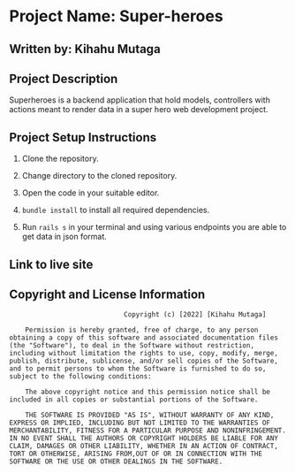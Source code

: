 # Project Name: Super-heroes
 
## Written by: Kihahu Mutaga

## Project Description

Superheroes is a backend application that hold models, controllers with actions meant to render data in a super hero web development project.

## Project Setup Instructions

1.  Clone the repository.

2.  Change directory to the cloned repository.

3.  Open the code in your suitable editor.

4.  `bundle install` to install all required dependencies.

5.  Run `rails s` in your terminal and using various endpoints you are able to get data in json format.

## Link to live site

    

##  Copyright and License Information

                                 Copyright (c) [2022] [Kihahu Mutaga]

        Permission is hereby granted, free of charge, to any person obtaining a copy of this software and associated documentation files (the "Software"), to deal in the Software without restriction, including without limitation the rights to use, copy, modify, merge, publish, distribute, sublicense, and/or sell copies of the Software, and to permit persons to whom the Software is furnished to do so, subject to the following conditions:

        The above copyright notice and this permission notice shall be included in all copies or substantial portions of the Software.

        THE SOFTWARE IS PROVIDED "AS IS", WITHOUT WARRANTY OF ANY KIND, EXPRESS OR IMPLIED, INCLUDING BUT NOT LIMITED TO THE WARRANTIES OF MERCHANTABILITY, FITNESS FOR A PARTICULAR PURPOSE AND NONINFRINGEMENT. IN NO EVENT SHALL THE AUTHORS OR COPYRIGHT HOLDERS BE LIABLE FOR ANY CLAIM, DAMAGES OR OTHER LIABILITY, WHETHER IN AN ACTION OF CONTRACT, TORT OR OTHERWISE, ARISING FROM,OUT OF OR IN CONNECTION WITH THE SOFTWARE OR THE USE OR OTHER DEALINGS IN THE SOFTWARE.


